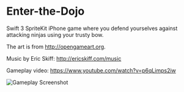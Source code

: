 # Enter-the-Dojo
Swift 3 SpriteKit iPhone game where you defend yourselves against attacking ninjas using your trusty bow.

The art is from http://opengameart.org.

Music by Eric Skiff: http://ericskiff.com/music

Gameplay video: https://www.youtube.com/watch?v=p6qLimps2iw

![Gameplay Screenshot](https://i.imgur.com/8hSSdk5.png</img>)
